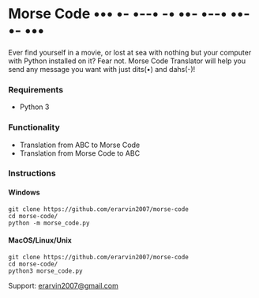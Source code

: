 # Morse Code •••   •-   •--•   -•   ••-       •--•   ••-   •-   •••

Ever find yourself in a movie, or lost at sea with nothing but your computer with Python installed on it? Fear not. Morse Code Translator will help you send any message you want with just dits(•) and dahs(-)!

### Requirements
- Python 3

### Functionality
- Translation from ABC to Morse Code
- Translation from Morse Code to ABC


### Instructions

#### Windows
```
git clone https://github.com/erarvin2007/morse-code
cd morse-code/
python -m morse_code.py
```

#### MacOS/Linux/Unix
```
git clone https://github.com/erarvin2007/morse-code
cd morse-code/
python3 morse_code.py
```

Support: erarvin2007@gmail.com
